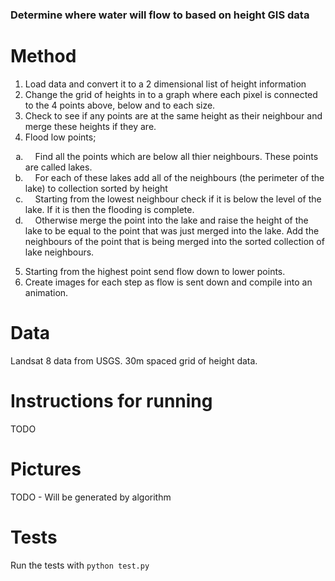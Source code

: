 ### Determine where water will flow to based on height GIS data

# Method

1. Load data and convert it to a 2 dimensional list of height information
2. Change the grid of heights in to a graph where each pixel is connected to the 4 points above, below and to each size.
3. Check to see if any points are at the same height as their neighbour and merge these heights if they are.
4. Flood low points;

<ol type="a">
  <li>&nbsp;&nbsp;&nbsp;&nbsp;Find all the points which are below all thier neighbours. These points are called lakes.</li>
  <li>&nbsp;&nbsp;&nbsp;&nbsp;For each of these lakes add all of the neighbours (the perimeter of the lake) to collection sorted by height</li>
  <li>&nbsp;&nbsp;&nbsp;&nbsp;Starting from the lowest neighbour check if it is below the level of the lake. If it is then the flooding is complete.</li>
  <li>&nbsp;&nbsp;&nbsp;&nbsp;Otherwise merge the point into the lake and raise the height of the lake to be equal to the point that was just merged into the lake. Add the neighbours of the point that is being merged into the sorted collection of lake neighbours.</li>
</ol>

5. Starting from the highest point send flow down to lower points.
6. Create images for each step as flow is sent down and compile into an animation.

# Data

Landsat 8 data from USGS. 30m spaced grid of height data.

# Instructions for running

TODO

# Pictures

TODO - Will be generated by algorithm

# Tests

Run the tests with `python test.py`
